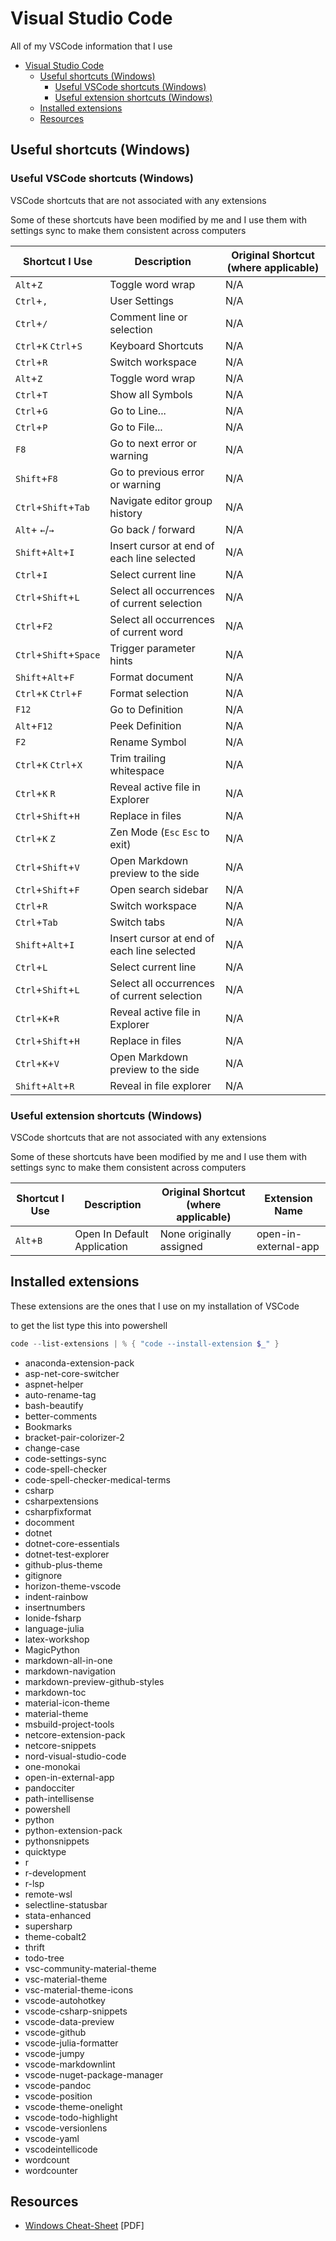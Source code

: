# Visual Studio Code

All of my VSCode information that I use

- [Visual Studio Code](#visual-studio-code)
    - [Useful shortcuts (Windows)](#useful-shortcuts-windows)
        - [Useful VSCode shortcuts (Windows)](#useful-vscode-shortcuts-windows)
        - [Useful extension shortcuts (Windows)](#useful-extension-shortcuts-windows)
    - [Installed extensions](#installed-extensions)
    - [Resources](#resources)

## Useful shortcuts (Windows)

### Useful VSCode shortcuts (Windows)

VSCode shortcuts that are not associated with any extensions

Some of these shortcuts have been modified by me and I use them with settings sync to make them consistent across computers

| Shortcut I Use         | Description                                 | Original Shortcut (where applicable)        |
| ---------------------- | ------------------------------------------- | ------------------------------------------- |
| `Alt`+`Z`              | Toggle word wrap                            | N/A                                         |
| `Ctrl`+`,`             | User Settings                               | N/A                                         |
| `Ctrl`+`/`             | Comment line or selection                   | N/A                                         |
| `Ctrl`+`K` `Ctrl`+`S`  | Keyboard Shortcuts                          | N/A                                         |
| `Ctrl`+`R`             | Switch workspace                            | N/A                                         |
| `Alt`+`Z`              | Toggle word wrap                            | N/A                                         |
| `Ctrl`+`T`             | Show all Symbols                            | N/A                                         |
| `Ctrl`+`G`             | Go to Line...                               | N/A                                         |
| `Ctrl`+`P`             | Go to File...                               | N/A                                         |
| `F8`                   | Go to next error or warning                 | N/A                                         |
| `Shift`+`F8`           | Go to previous error or warning             | N/A                                         |
| `Ctrl`+`Shift`+`Tab`   | Navigate editor group history               | N/A                                         |
| `Alt`+ `←`/`→`         | Go back / forward                           | N/A                                         |
| `Shift`+`Alt`+`I`      | Insert cursor at end of each line selected  | N/A                                         |
| `Ctrl`+`I`             | Select current line                         | N/A                                         |
| `Ctrl`+`Shift`+`L`     | Select all occurrences of current selection | N/A                                         |
| `Ctrl`+`F2`            | Select all occurrences of current word      | N/A                                         |
| `Ctrl`+`Shift`+`Space` | Trigger parameter hints                     | N/A                                         |
| `Shift`+`Alt`+`F`      | Format document                             | N/A                                         |
| `Ctrl`+`K` `Ctrl`+`F`  | Format selection                            | N/A                                         |
| `F12`                  | Go to Definition                            | N/A                                         |
| `Alt`+`F12`            | Peek Definition                             | N/A                                         |
| `F2`                   | Rename Symbol                               | N/A                                         |
| `Ctrl`+`K` `Ctrl`+`X`  | Trim trailing whitespace                    | N/A                                         |
| `Ctrl`+`K` `R`         | Reveal active file in Explorer              | N/A                                         |
| `Ctrl`+`Shift`+`H`     | Replace in files                            | N/A                                         |
| `Ctrl`+`K` `Z`         | Zen Mode (`Esc` `Esc` to exit)              | N/A                                         |
| `Ctrl`+`Shift`+`V`     | Open Markdown preview to the side           | N/A                                         |
| `Ctrl`+`Shift`+`F`     | Open search sidebar                         | N/A                                         |
| `Ctrl`+`R`             | Switch workspace                            | N/A                                         |
| `Ctrl`+`Tab`           | Switch tabs                                 | N/A                                         |
| `Shift`+`Alt`+`I`      | Insert cursor at end of each line selected  | N/A                                         |
| `Ctrl`+`L`             | Select current line                         | N/A                                         |
| `Ctrl`+`Shift`+`L`     | Select all occurrences of current selection | N/A                                         |
| `Ctrl`+`K`+`R`         | Reveal active file in Explorer              | N/A                                         |
| `Ctrl`+`Shift`+`H`     | Replace in files                            | N/A                                         |
| `Ctrl`+`K`+`V`         | Open Markdown preview to the side           | N/A                                         |
| `Shift`+`Alt`+`R`      | Reveal in file explorer                     | N/A                                         |

### Useful extension shortcuts (Windows)

VSCode shortcuts that are not associated with any extensions

Some of these shortcuts have been modified by me and I use them with settings sync to make them consistent across computers

| Shortcut I Use         | Description                                 | Original Shortcut (where applicable)        | Extension Name          |
| ---------------------- | ------------------------------------------- | ------------------------------------------- |-------------------------|
| `Alt`+`B`              | Open In Default Application                 | None originally assigned                    | open-in-external-app    |


## Installed extensions

These extensions are the ones that I use on my installation of VSCode

to get the list type this into powershell

```powershell
code --list-extensions | % { "code --install-extension $_" }
```

- anaconda-extension-pack
- asp-net-core-switcher
- aspnet-helper
- auto-rename-tag
- bash-beautify
- better-comments
- Bookmarks
- bracket-pair-colorizer-2
- change-case
- code-settings-sync
- code-spell-checker
- code-spell-checker-medical-terms
- csharp
- csharpextensions
- csharpfixformat
- docomment
- dotnet
- dotnet-core-essentials
- dotnet-test-explorer
- github-plus-theme
- gitignore
- horizon-theme-vscode
- indent-rainbow
- insertnumbers
- Ionide-fsharp
- language-julia
- latex-workshop
- MagicPython
- markdown-all-in-one
- markdown-navigation
- markdown-preview-github-styles
- markdown-toc
- material-icon-theme
- material-theme
- msbuild-project-tools
- netcore-extension-pack
- netcore-snippets
- nord-visual-studio-code
- one-monokai
- open-in-external-app
- pandocciter
- path-intellisense
- powershell
- python
- python-extension-pack
- pythonsnippets
- quicktype
- r
- r-development
- r-lsp
- remote-wsl
- selectline-statusbar
- stata-enhanced
- supersharp
- theme-cobalt2
- thrift
- todo-tree
- vsc-community-material-theme
- vsc-material-theme
- vsc-material-theme-icons
- vscode-autohotkey
- vscode-csharp-snippets
- vscode-data-preview
- vscode-github
- vscode-julia-formatter
- vscode-jumpy
- vscode-markdownlint
- vscode-nuget-package-manager
- vscode-pandoc
- vscode-position
- vscode-theme-onelight
- vscode-todo-highlight
- vscode-versionlens
- vscode-yaml
- vscodeintellicode
- wordcount
- wordcounter

## Resources

- [Windows Cheat-Sheet](https://code.visualstudio.com/shortcuts/keyboard-shortcuts-windows.pdf) [PDF]
